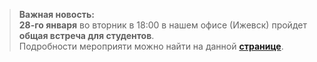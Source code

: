 >
>**Важная новость:**  
> **28-го января** во вторник в 18:00 в нашем офисе (Ижевск) пройдет **общая встреча для студентов**.  
> Подробности мероприяти можно найти на данной **[странице]({{site.news?v=1}})**.
>
